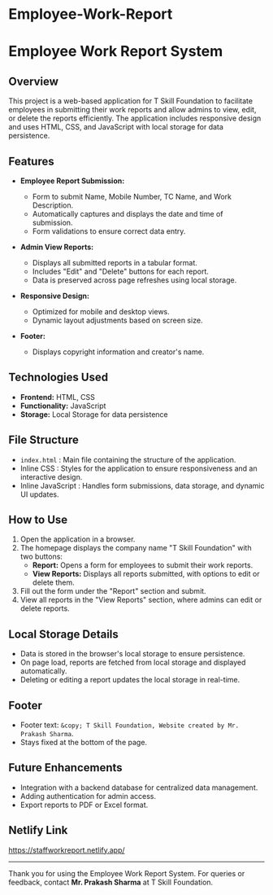 # Employee-Work-Report

# Employee Work Report System

## Overview
This project is a web-based application for T Skill Foundation to facilitate employees in submitting their work reports and allow admins to view, edit, or delete the reports efficiently. The application includes responsive design and uses HTML, CSS, and JavaScript with local storage for data persistence.

## Features
- **Employee Report Submission:**
  - Form to submit Name, Mobile Number, TC Name, and Work Description.
  - Automatically captures and displays the date and time of submission.
  - Form validations to ensure correct data entry.

- **Admin View Reports:**
  - Displays all submitted reports in a tabular format.
  - Includes "Edit" and "Delete" buttons for each report.
  - Data is preserved across page refreshes using local storage.

- **Responsive Design:**
  - Optimized for mobile and desktop views.
  - Dynamic layout adjustments based on screen size.

- **Footer:**
  - Displays copyright information and creator's name.

## Technologies Used
- **Frontend:** HTML, CSS
- **Functionality:** JavaScript
- **Storage:** Local Storage for data persistence

## File Structure
- `index.html` : Main file containing the structure of the application.
- Inline CSS : Styles for the application to ensure responsiveness and an interactive design.
- Inline JavaScript : Handles form submissions, data storage, and dynamic UI updates.

## How to Use
1. Open the application in a browser.
2. The homepage displays the company name "T Skill Foundation" with two buttons:
   - **Report:** Opens a form for employees to submit their work reports.
   - **View Reports:** Displays all reports submitted, with options to edit or delete them.
3. Fill out the form under the "Report" section and submit.
4. View all reports in the "View Reports" section, where admins can edit or delete reports.

## Local Storage Details
- Data is stored in the browser's local storage to ensure persistence.
- On page load, reports are fetched from local storage and displayed automatically.
- Deleting or editing a report updates the local storage in real-time.

## Footer
- Footer text: `&copy; T Skill Foundation, Website created by Mr. Prakash Sharma`.
- Stays fixed at the bottom of the page.

## Future Enhancements
- Integration with a backend database for centralized data management.
- Adding authentication for admin access.
- Export reports to PDF or Excel format.

## Netlify Link
https://staffworkreport.netlify.app/

---
Thank you for using the Employee Work Report System. For queries or feedback, contact **Mr. Prakash Sharma** at T Skill Foundation.

